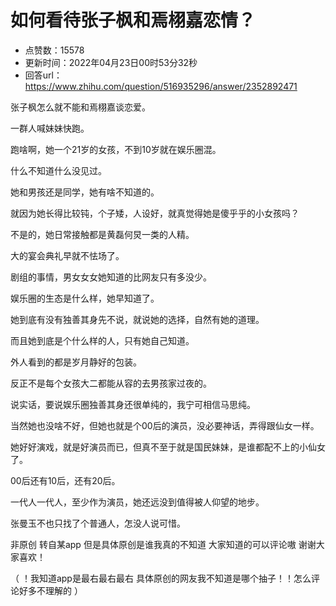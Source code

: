 # 如何看待张子枫和焉栩嘉恋情？
- 点赞数：15578
- 更新时间：2022年04月23日00时53分32秒
- 回答url：https://www.zhihu.com/question/516935296/answer/2352892471
<body>
 <p data-pid="l7szhtkz">张子枫怎么就不能和焉栩嘉谈恋爱。</p>
 <p data-pid="n4mSRkOH">一群人喊妹妹快跑。</p>
 <p data-pid="RwUWv4zc">跑啥啊，她一个21岁的女孩，不到10岁就在娱乐圈混。</p>
 <p data-pid="jHOJ74KS">什么不知道什么没见过。</p>
 <p data-pid="f6ulEaFr">她和男孩还是同学，她有啥不知道的。</p>
 <p data-pid="EOdoFlZn">就因为她长得比较钝，个子矮，人设好，就真觉得她是傻乎乎的小女孩吗？</p>
 <p data-pid="_WcNxMqM">不是的，她日常接触都是黄磊何炅一类的人精。</p>
 <p data-pid="vQKiHIKU">大的宴会典礼早就不怯场了。</p>
 <p data-pid="qVw5AN2_">剧组的事情，男女女女她知道的比网友只有多没少。</p>
 <p data-pid="YcCJg90r">娱乐圈的生态是什么样，她早知道了。</p>
 <p data-pid="Hu2vUab8">她到底有没有独善其身先不说，就说她的选择，自然有她的道理。</p>
 <p data-pid="dHXJ7xEz">而且她到底是个什么样的人，只有她自己知道。</p>
 <p data-pid="Y-MMtw2F">外人看到的都是岁月静好的包装。</p>
 <p data-pid="Yyr54ZCj">反正不是每个女孩大二都能从容的去男孩家过夜的。</p>
 <p data-pid="xT_SK2xc">说实话，要说娱乐圈独善其身还很单纯的，我宁可相信马思纯。</p>
 <p data-pid="p-rWVc5y">当然她也没啥不好，但她也就是个00后的演员，没必要神话，弄得跟仙女一样。</p>
 <p data-pid="EGN50Y_f">她好好演戏，就是好演员而已，但真不至于就是国民妹妹，是谁都配不上的小仙女了。</p>
 <p data-pid="n_FyDBAh">00后还有10后，还有20后。</p>
 <p data-pid="H8v346fQ">一代人一代人，至少作为演员，她还远没到值得被人仰望的地步。</p>
 <p data-pid="ycPfDEru">张曼玉不也只找了个普通人，怎没人说可惜。</p>
 <p data-pid="4zN1O09M">非原创 转自某app 但是具体原创是谁我真的不知道 大家知道的可以评论嗷 谢谢大家喜欢！</p>
 <p data-pid="-vidxNJQ">（ ！我知道app是最右最右最右 具体原创的网友我不知道是哪个抽子！！怎么评论好多不理解的 ）</p>
</body>